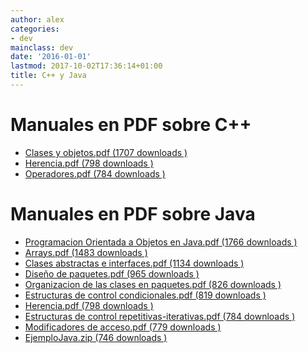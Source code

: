 ```yaml
---
author: alex
categories:
- dev
mainclass: dev
date: '2016-01-01'
lastmod: 2017-10-02T17:36:14+01:00
title: C++ y Java
---
```


# Manuales en PDF sobre C++

<ul class="dlm-downloads">
  <li>
    <a class="download-link filetype-icon filetype-pdf" title="" href="https://elbauldelprogramador.com/clases-y-objetos/" rel="nofollow"> Clases y objetos.pdf (1707 downloads ) </a>
  </li>
  <li>
    <a class="download-link filetype-icon filetype-pdf" title="" href="https://elbauldelprogramador.com/herencia-2/" rel="nofollow"> Herencia.pdf (798 downloads ) </a>
  </li>
  <li>
    <a class="download-link filetype-icon filetype-pdf" title="" href="https://elbauldelprogramador.com/" rel="nofollow"> Operadores.pdf (784 downloads ) </a>
  </li>
</ul>

# Manuales en PDF sobre Java

<ul class="dlm-downloads">
  <li>
    <a class="download-link filetype-icon filetype-pdf" title="" href="https://elbauldelprogramador.com/programacion-orientada-a-objetos-en-java/" rel="nofollow"> Programacion Orientada a Objetos en Java.pdf (1766 downloads ) </a>
  </li>
  <li>
    <a class="download-link filetype-icon filetype-pdf" title="" href="https://elbauldelprogramador.com/" rel="nofollow"> Arrays.pdf (1483 downloads ) </a>
  </li>
  <li>
    <a class="download-link filetype-icon filetype-pdf" title="" href="https://elbauldelprogramador.com/clases-abstractas-e-interfaces/" rel="nofollow"> Clases abstractas e interfaces.pdf (1134 downloads ) </a>
  </li>
  <li>
    <a class="download-link filetype-icon filetype-pdf" title="" href="https://elbauldelprogramador.com/diseno-de-paquetes-de-paquetes/" rel="nofollow"> Diseño de paquetes.pdf (965 downloads ) </a>
  </li>
  <li>
    <a class="download-link filetype-icon filetype-pdf" title="" href="https://elbauldelprogramador.com/organizacion-de-las-clases-en-paquetes/" rel="nofollow"> Organizacion de las clases en paquetes.pdf (826 downloads ) </a>
  </li>
  <li>
    <a class="download-link filetype-icon filetype-pdf" title="" href="https://elbauldelprogramador.com/estructuras-de-control-condicionales/" rel="nofollow"> Estructuras de control condicionales.pdf (819 downloads ) </a>
  </li>
  <li>
    <a class="download-link filetype-icon filetype-pdf" title="" href="https://elbauldelprogramador.com/" rel="nofollow"> Herencia.pdf (798 downloads ) </a>
  </li>
  <li>
    <a class="download-link filetype-icon filetype-pdf" title="" href="https://elbauldelprogramador.com/estructuras-de-control-repetitivas-iterativas/" rel="nofollow"> Estructuras de control repetitivas-iterativas.pdf (784 downloads ) </a>
  </li>
  <li>
    <a class="download-link filetype-icon filetype-pdf" title="" href="https://elbauldelprogramador.com/modificadores-de-acceso/" rel="nofollow"> Modificadores de acceso.pdf (779 downloads ) </a>
  </li>
  <li>
    <a class="download-link filetype-icon filetype-zip" title="" href="https://elbauldelprogramador.com/ejemplo-pdoo-java/" rel="nofollow"> EjemploJava.zip (746 downloads ) </a>
  </li>
</ul>

